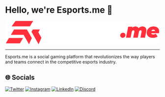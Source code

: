 # Hello, we're Esports.me 👋

<div align="center">
<img src="https://raw.githubusercontent.com/EsportsMe/.github/main/profile/esportsme.png" width="500">
</div>

---

Esports.me is a social gaming platform that revolutionizes the way players and teams connect in the competitive esports industry.

## 🌐 Socials
[![Twitter](https://skillicons.dev/icons?i=twitter)](https://twitter.com/Esportsme_/)
[![Instagram](https://skillicons.dev/icons?i=instagram)](https://instagram.com/esports.me)
[![LinkedIn](https://skillicons.dev/icons?i=linkedin)](https://linkedin.com/company/esportsme)
[![Discord](https://skillicons.dev/icons?i=discord)](https://discord.com/invite/XfZHVfPr9C/)